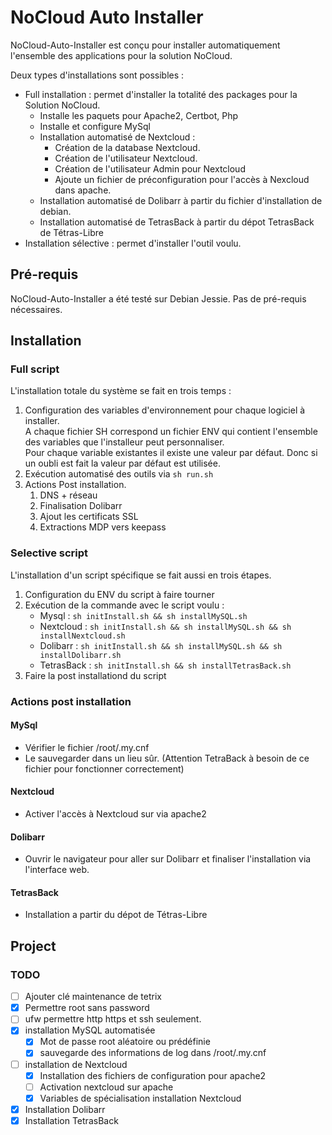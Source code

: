 # NoCloud Auto Installer

NoCloud-Auto-Installer est conçu pour installer automatiquement l'ensemble des
applications pour la solution NoCloud.

Deux types d'installations sont possibles :

* Full installation : permet d'installer la totalité des packages pour la
    Solution NoCloud.
    * Installe les paquets pour Apache2, Certbot, Php
    * Installe et configure MySql 
    * Installation automatisé de Nextcloud :
        * Création de la database Nextcloud.
        * Création de l'utilisateur Nextcloud.
        * Création de l'utilisateur Admin pour Nextcloud
        * Ajoute un fichier de préconfiguration pour l'accès à Nexcloud dans
            apache.
    * Installation automatisé de Dolibarr à partir du fichier d'installation de
        debian.
    * Installation automatisé de TetrasBack à partir du dépot TetrasBack de Tétras-Libre
* Installation sélective : permet d'installer l'outil voulu.

## Pré-requis

NoCloud-Auto-Installer a été testé sur Debian Jessie.
Pas de pré-requis nécessaires.

## Installation

### Full script

L'installation totale du système se fait en trois temps :

1. Configuration des variables d'environnement pour chaque logiciel à
   installer.<br/>
A chaque fichier SH correspond un fichier ENV qui contient l'ensemble des
variables que l'installeur peut personnaliser.<br/>
Pour chaque variable existantes il existe une valeur par défaut. Donc si un
oubli est fait la valeur par défaut est utilisée.
2. Exécution automatisé des outils via ``sh run.sh``
3. Actions Post installation.
    1. DNS + réseau
    2. Finalisation Dolibarr
    3. Ajout les certificats SSL
    4. Extractions MDP vers keepass

### Selective script

L'installation d'un script spécifique se fait aussi en trois étapes.

1. Configuration du ENV du script à faire tourner
2. Exécution de la commande avec le script voulu : 
    * Mysql : ``sh initInstall.sh && sh installMySQL.sh``
    * Nextcloud :
      ``sh initInstall.sh && sh installMySQL.sh && sh installNextcloud.sh``
    * Dolibarr : 
      ``sh initInstall.sh && sh installMySQL.sh && sh installDolibarr.sh``
    * TetrasBack : ``sh initInstall.sh && sh installTetrasBack.sh``
3. Faire la post installationd du script

### Actions post installation

#### MySql

* Vérifier le fichier /root/.my.cnf
* Le sauvegarder dans un lieu sûr. (Attention TetraBack à besoin de ce fichier
  pour fonctionner correctement)

#### Nextcloud

* Activer l'accès à Nextcloud sur via apache2

#### Dolibarr

* Ouvrir le navigateur pour aller sur Dolibarr et finaliser l'installation via
  l'interface web.

#### TetrasBack

* Installation a partir du dépot de Tétras-Libre

## Project

### TODO
+ [ ] Ajouter clé maintenance de tetrix
+ [x] Permettre root sans password
+ [ ] ufw permettre http https et ssh seulement.
+ [x] installation MySQL automatisée
	+ [x] Mot de passe root aléatoire ou prédéfinie
	+ [x] sauvegarde des informations de log dans /root/.my.cnf
+ [ ] installation de Nextcloud
	+ [x] Installation des fichiers de configuration pour apache2
	+ [ ] Activation nextcloud sur apache
	+ [x] Variables de spécialisation installation Nextcloud
+ [x] Installation Dolibarr
+ [x] Installation TetrasBack
